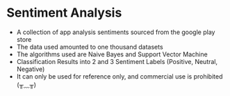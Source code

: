 # Sentiment Analysis
- A collection of app analysis sentiments sourced from the google play store
- The data used amounted to one thousand datasets
- The algorithms used are Naive Bayes and Support Vector Machine
- Classification Results into 2 and 3 Sentiment Labels (Positive, Neutral, Negative)
- It can only be used for reference only, and commercial use is prohibited (╥﹏╥)
